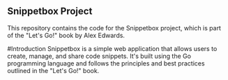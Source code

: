 ## Snippetbox Project
This repository contains the code for the Snippetbox project, which is part of the "Let's Go!" book by Alex Edwards.

#Introduction
Snippetbox is a simple web application that allows users to create, manage, and share code snippets. It's built using the Go programming language and follows the principles and best practices outlined in the "Let's Go!" book.
